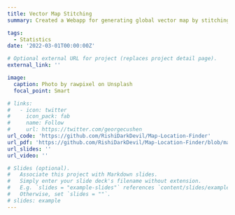 ```yaml
---
title: Vector Map Stitching
summary: Created a Webapp for generating global vector map by stitching local locations on map screenshots using Linear Statistical Model and also presenting residual analysis.

tags:
  - Statistics
date: '2022-03-01T00:00:00Z'

# Optional external URL for project (replaces project detail page).
external_link: ''

image:
  caption: Photo by rawpixel on Unsplash
  focal_point: Smart

# links:
#   - icon: twitter
#     icon_pack: fab
#     name: Follow
#     url: https://twitter.com/georgecushen
url_code: 'https://github.com/RishiDarkDevil/Map-Location-Finder'
url_pdf: 'https://github.com/RishiDarkDevil/Map-Location-Finder/blob/main/README.md'
url_slides: ''
url_video: ''

# Slides (optional).
#   Associate this project with Markdown slides.
#   Simply enter your slide deck's filename without extension.
#   E.g. `slides = "example-slides"` references `content/slides/example-slides.md`.
#   Otherwise, set `slides = ""`.
# slides: example
---
```

